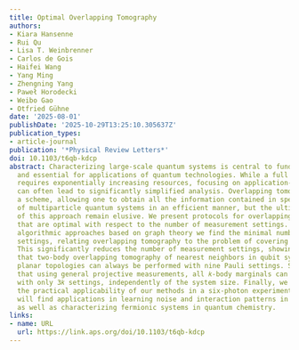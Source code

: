 ```yaml
---
title: Optimal Overlapping Tomography
authors:
- Kiara Hansenne
- Rui Qu
- Lisa T. Weinbrenner
- Carlos de Gois
- Haifei Wang
- Yang Ming
- Zhengning Yang
- Paweł Horodecki
- Weibo Gao
- Otfried Gühne
date: '2025-08-01'
publishDate: '2025-10-29T13:25:10.305637Z'
publication_types:
- article-journal
publication: '*Physical Review Letters*'
doi: 10.1103/t6qb-kdcp
abstract: Characterizing large-scale quantum systems is central to fundamental physics
  and essential for applications of quantum technologies. While a full characterization
  requires exponentially increasing resources, focusing on application-relevant information
  can often lead to significantly simplified analysis. Overlapping tomography is such
  a scheme, allowing one to obtain all the information contained in specific subsystems
  of multiparticle quantum systems in an efficient manner, but the ultimate limits
  of this approach remain elusive. We present protocols for overlapping tomography
  that are optimal with respect to the number of measurement settings. First, by providing
  algorithmic approaches based on graph theory we find the minimal number of Pauli
  settings, relating overlapping tomography to the problem of covering arrays in combinatorics.
  This significantly reduces the number of measurement settings, showing for instance
  that two-body overlapping tomography of nearest neighbors in qubit systems with
  planar topologies can always be performed with nine Pauli settings. Second, we prove
  that using general projective measurements, all 𝑘-body marginals can be reconstructed
  with only 3𝑘 settings, independently of the system size. Finally, we demonstrate
  the practical applicability of our methods in a six-photon experiment. Our results
  will find applications in learning noise and interaction patterns in quantum computers
  as well as characterizing fermionic systems in quantum chemistry.
links:
- name: URL
  url: https://link.aps.org/doi/10.1103/t6qb-kdcp
---
```

